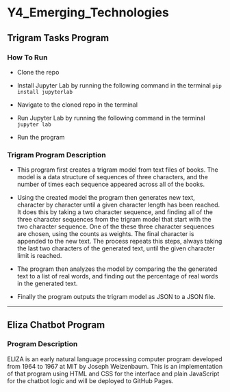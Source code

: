 # Y4_Emerging_Technologies

## Trigram Tasks Program

### How To Run

* Clone the repo

* Install Jupyter Lab by running the following command in the terminal
`pip install jupyterlab`

* Navigate to the cloned repo in the terminal

* Run Jupyter Lab by running the following command in the terminal
`jupyter lab`

* Run the program

### Trigram Program Description

* This program first creates a trigram model from text files of books.
The model is a data structure of sequences of three characters, and the number of times each sequence appeared across all of the books.

* Using the created model the program then generates new text, character by character until a given character length has been reached.
It does this by taking a two character sequence, and finding all of the three character sequences from the trigram model that start with the two character sequence. One of the these three character sequences are chosen, using the counts as weights. The final character is appended to the new text. The process repeats this steps, always taking the last two characters of the generated text, until the given character limit is reached.

* The program then analyzes the model by comparing the the generated text to a list of real words, and finding out the percentage of real words in the generated text.

* Finally the program outputs the trigram model as JSON to a JSON file.
---
## Eliza Chatbot Program

### Program Description

ELIZA is an early natural language processing computer program developed from 1964 to 1967 at MIT by Joseph Weizenbaum. This is an implementation of that program using HTML and CSS for the interface and plain JavaScript for the chatbot logic and will be deployed to GitHub Pages.
